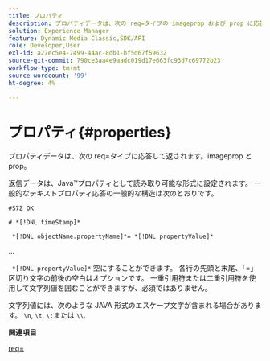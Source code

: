 ```yaml
---
title: プロパティ
description: プロパティデータは、次の req=タイプの imageprop および prop に応答して返されます。
solution: Experience Manager
feature: Dynamic Media Classic,SDK/API
role: Developer,User
exl-id: a27ec5e4-7499-44ac-8db1-bf5d67f59632
source-git-commit: 790ce3aa4e9aadc019d17e663fc93d7c69772b23
workflow-type: tm+mt
source-wordcount: '99'
ht-degree: 4%

---
```


# プロパティ{#properties}

プロパティデータは、次の req=タイプに応答して返されます。imageprop と prop。

返信データは、Java™プロパティとして読み取り可能な形式に設定されます。 一般的なテキストプロパティ応答の一般的な構造は次のとおりです。

`#S7Z OK`

`# *[!DNL timeStamp]*`

` *[!DNL objectName.propertyName]*= *[!DNL propertyValue]*`

...

` *[!DNL propertyValue]*` 空にすることができます。 各行の先頭と末尾、「=」区切り文字の前後の空白はオプションです。 一重引用符または二重引用符を使用して文字列値を囲むことができますが、必須ではありません。

文字列値には、次のような JAVA 形式のエスケープ文字が含まれる場合があります。 `\n`, `\t`, `\:`または `\\`.

**関連項目**

[req=](../../../../../ir-api/http-protocol/image-rendering-api-ref/c-ir-http-protocol-ref/c-ir-http-protocol-command-reference/r-ir-req.md#reference-792b1a663fb64261bd2de2a209b847fb)
